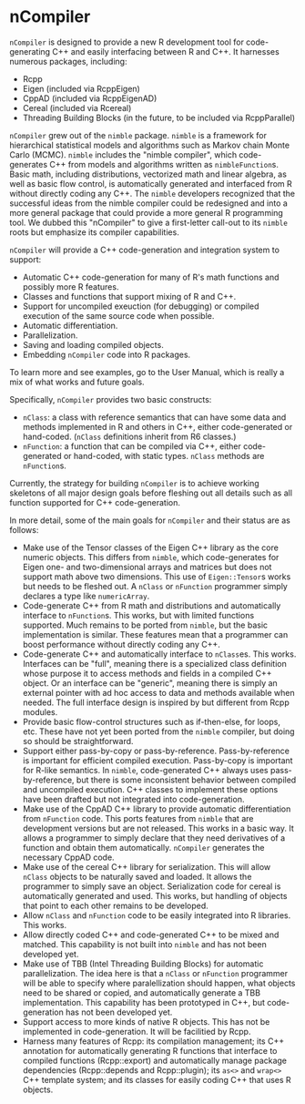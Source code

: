 # nCompiler

`nCompiler` is designed to provide a new R development tool for code-generating C++ and easily interfacing between R and C++.  It harnesses numerous packages, including:

- Rcpp
- Eigen (included via RcppEigen)
- CppAD (included via RcppEigenAD)
- Cereal (included via Rcereal)
- Threading Building Blocks (in the future, to be included via RcppParallel)

`nCompiler` grew out of the `nimble` package.  `nimble` is a framework for hierarchical statistical models and algorithms such as Markov chain Monte Carlo (MCMC).   `nimble` includes the "nimble compiler", which code-generates C++ from models and algorithms written as `nimbleFunction`s.   Basic math, including distributions, vectorized math and linear algebra, as well as basic flow control, is automatically generated and interfaced from R without directly coding any C++.  The `nimble` developers recognized that the successful ideas from the nimble compiler could be redesigned and into a more general package that could provide a more general R programming tool.  We dubbed this "nCompiler" to give a first-letter call-out to its `nimble` roots but emphasize its compiler capabilities.

`nCompiler` will provide a C++ code-generation and integration system to support:
- Automatic C++ code-generation for many of R's math functions and possibly more R features.
- Classes and functions that support mixing of R and C++.
- Support for uncompiled exeuction (for debugging) or compiled execution of the same source code when possible.
- Automatic differentiation.
- Parallelization.
- Saving and loading compiled objects.
- Embedding `nCompiler` code into R packages.

To learn more and see examples, go to the User Manual, which is really a mix of what works and future goals.

Specifically, `nCompiler` provides two basic constructs:

- `nClass`: a class with reference semantics that can have some data and methods implemented in R and others in C++, either code-generated or hand-coded.  (`nClass` definitions inherit from R6 classes.)
- `nFunction`: a function that can be compiled via C++, either code-generated or hand-coded, with static types.  `nClass` methods are `nFunction`s.

Currently, the strategy for building `nCompiler` is to achieve working skeletons of all major design goals before fleshing out all details such as all function supported for C++ code-generation.

In more detail, some of the main goals for `nCompiler` and their status are as follows:

- Make use of the Tensor classes of the Eigen C++ library as the core numeric objects.  This differs from `nimble`, which code-generates for Eigen one- and two-dimensional arrays and matrices but does not support math above two dimensions.  This use of `Eigen::Tensor`s works but needs to be fleshed out.  A `nClass` or `nFunction` programmer simply declares a type like `numericArray`.
- Code-generate C++ from R math and distributions and automatically interface to `nFunction`s.  This works, but with limited functions supported.  Much remains to be ported from `nimble`, but the basic implementation is similar.  These features mean that a programmer can boost performance without directly coding any C++.
- Code-generate C++ and automatically interface to `nClass`es.  This works.  Interfaces can be "full", meaning there is a specialized class definition whose purpose it to access methods and fields in a compiled C++ object.  Or an interface can be "generic", meaning there is simply an external pointer with ad hoc access to data and methods available when needed.  The full interface design is inspired by but different from Rcpp modules.
- Provide basic flow-control structures such as if-then-else, for loops, etc.  These have not yet been ported from the `nimble` compiler, but doing so should be straightforward.
- Support either pass-by-copy or pass-by-reference.  Pass-by-reference is important for efficient compiled execution.  Pass-by-copy is important for R-like semantics.  In `nimble`, code-generated C++ always uses pass-by-reference, but there is some inconsistent behavior between compiled and uncompiled execution.   C++ classes to implement these options have been drafted but not integrated into code-generation.
- Make use of the CppAD C++ library to provide automatic differentiation from `nFunction` code.   This ports features from `nimble` that are development versions but are not released.  This works in a basic way.  It allows a programmer to simply declare that they need derivatives of a function and obtain them automatically.  `nCompiler` generates the necessary CppAD code.
- Make use of the cereal C++ library for serialization.  This will allow `nClass` objects to be naturally saved and loaded.   It allows the programmer to simply save an object.  Serialization code for cereal is automatically generated and used.   This works, but handling of objects that point to each other remains to be developed.
- Allow `nClass` and `nFunction` code to be easily integrated into R libraries.  This works.
- Allow directly coded C++ and code-generated C++ to be mixed and matched.  This capability is not built into `nimble` and has not been developed yet.
- Make use of TBB (Intel Threading Building Blocks) for automatic parallelization.  The idea here is that a `nClass` or `nFunction` programmer will be able to specify where paralellization should happen, what objects need to be shared or copied, and automatically generate a TBB implementation.  This capability has been prototyped in C++, but code-generation has not been developed yet.
- Support access to more kinds of native R objects.  This has not be implemented in code-generation.  It will be facilitied by Rcpp.
- Harness many features of Rcpp:  its compilation management; its C++ annotation for automatically generating R  functions that interface to compiled functions (Rcpp::export) and automatically manage package dependencies (Rcpp::depends and Rcpp::plugin); its `as<>` and `wrap<>` C++ template system; and its classes for easily coding C++ that uses R objects.
